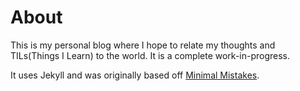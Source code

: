 # About

This is my personal blog where I hope to relate my thoughts and TILs(Things I Learn) to the world. It is a complete work-in-progress.

It uses Jekyll and was originally based off [Minimal Mistakes](https://mmistakes.github.io/minimal-mistakes).
